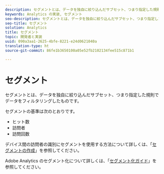 ```yaml
---
description: セグメントとは、データを独自に絞り込んだサブセット、つまり指定した規則でデータをフィルタリングしたものです。
keywords: Analytics の実装, セグメント
seo-description: セグメントとは、データを独自に絞り込んだサブセット、つまり指定した規則でデータをフィルタリングしたものです。
seo-title: セグメント
solution: Analytics
title: セグメント
topic: 開発者と実装
uuid: 090a3aa1-2625-4bfe-8221-e24d0621040a
translation-type: ht
source-git-commit: 86fe1b3650100a05e52fb2102134fee515c871b1

---
```



# セグメント

セグメントとは、データを独自に絞り込んだサブセット、つまり指定した規則でデータをフィルタリングしたものです。

セグメントの基準は次のとおりです。

* ヒット数
* 訪問者
* 訪問回数

デバイス間の訪問者の識別にセグメントを使用する方法について詳しくは、「[セグメントの作成](../../implement/js-implementation/xdevice-visid/segments.md#concept_77F0A880A6BA4A919A233DAF9D0D6FB5)」を参照してください。

Adobe Analytics のセグメント化について詳しくは、「[セグメント化ガイド](https://marketing.adobe.com/resources/help/ja_JP/analytics/segment/)」を参照してください。
